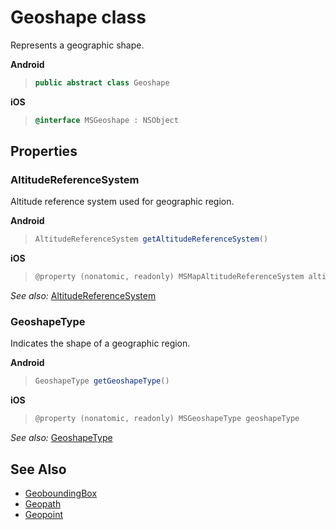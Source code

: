 
# Geoshape class

Represents a geographic shape.

**Android**

>```java
> public abstract class Geoshape
>```

**iOS**

>```objectivec
> @interface MSGeoshape : NSObject
>```

## Properties

### AltitudeReferenceSystem

Altitude reference system used for geographic region.

**Android**

>```java
> AltitudeReferenceSystem getAltitudeReferenceSystem()
>```

**iOS**

>```objectivec
> @property (nonatomic, readonly) MSMapAltitudeReferenceSystem altitudeReferenceSystem
>```

_See also:_ [AltitudeReferenceSystem](AltitudeReferenceSystem-enumeration.md)

### GeoshapeType

Indicates the shape of a geographic region.

**Android**

>```java
> GeoshapeType getGeoshapeType()
>```

**iOS**

>```objectivec
> @property (nonatomic, readonly) MSGeoshapeType geoshapeType
>```

_See also:_ [GeoshapeType](GeoshapeType-enumeration.md)

## See Also

* [GeoboundingBox](Geoboundingbox-class.md)
* [Geopath](Geopath-class.md)
* [Geopoint](Geopoint-class.md)
